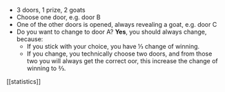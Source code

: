 - 3 doors, 1 prize, 2 goats
- Choose one door, e.g. door B
- One of the other doors is opened, always revealing a goat, e.g. door C
- Do you want to change to door A? **Yes**, you should always change, because: 
	- If you stick with your choice, you have ⅓ change of winning.
	- If you change, you technically choose two doors, and from those two you will always get the correct oor, this increase the change of winning to ⅔.

[[statistics]] 